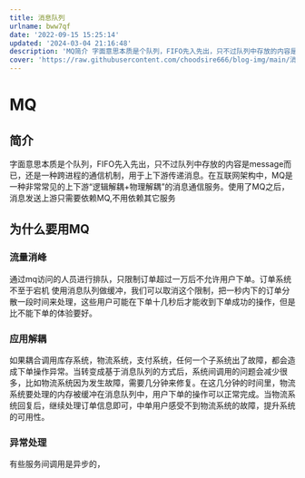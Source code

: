 ```yaml
---
title: 消息队列
urlname: bww7qf
date: '2022-09-15 15:25:14'
updated: '2024-03-04 21:16:48'
description: 'MQ简介 字面意思本质是个队列，FIFO先入先出，只不过队列中存放的内容是message而已，还是一种跨进程的通信机制，用于上下游传递消息。在互联网架构中，MQ是一种非常常见的上下游“逻辑解耦+物理解耦”的消息通信服务。使用了MQ之后，消息发送上游只需要依赖MQ,不用依赖其它服务为什么要用MQ...'
cover: 'https://raw.githubusercontent.com/choodsire666/blog-img/main/消息队列/cover.jpg'
---
```

# MQ
## 简介 
字面意思本质是个队列，FIFO先入先出，只不过队列中存放的内容是message而已，还是一种跨进程的通信机制，用于上下游传递消息。在互联网架构中，MQ是一种非常常见的上下游“逻辑解耦+物理解耦”的消息通信服务。使用了MQ之后，消息发送上游只需要依赖MQ,不用依赖其它服务
## 为什么要用MQ
### 流量消峰
通过mq访问的人员进行排队，只限制订单超过一万后不允许用户下单。订单系统不至于宕机
使用消息队列做缓冲，我们可以取消这个限制，把一秒内下的订单分散一段时间来处理，这些用户可能在下单十几秒后才能收到下单成功的操作，但是比不能下单的体验要好。
### 应用解耦
如果耦合调用库存系统，物流系统，支付系统，任何一个子系统出了故障，都会造成下单操作异常。当转变成基于消息队列的方式后，系统间调用的问题会减少很多，比如物流系统因为发生故障，需要几分钟来修复。在这几分钟的时间里，物流系统要处理的内存被缓冲在消息队列中，用户下单的操作可以正常完成。当物流系统回复后，继续处理订单信息即可，中单用户感受不到物流系统的故障，提升系统的可用性。
### 异常处理
有些服务间调用是异步的，


